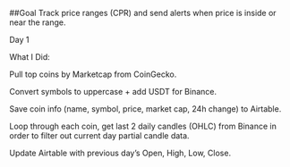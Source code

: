 ##Goal
Track price ranges (CPR) and send alerts when price is inside or near the range.


Day 1 

What I Did:

Pull top coins by Marketcap from CoinGecko.

Convert symbols to uppercase + add USDT for Binance.

Save coin info (name, symbol, price, market cap, 24h change) to Airtable.

Loop through each coin, get last 2 daily candles (OHLC) from Binance in order to filter out current day partial candle data.

Update Airtable with previous day’s Open, High, Low, Close.


